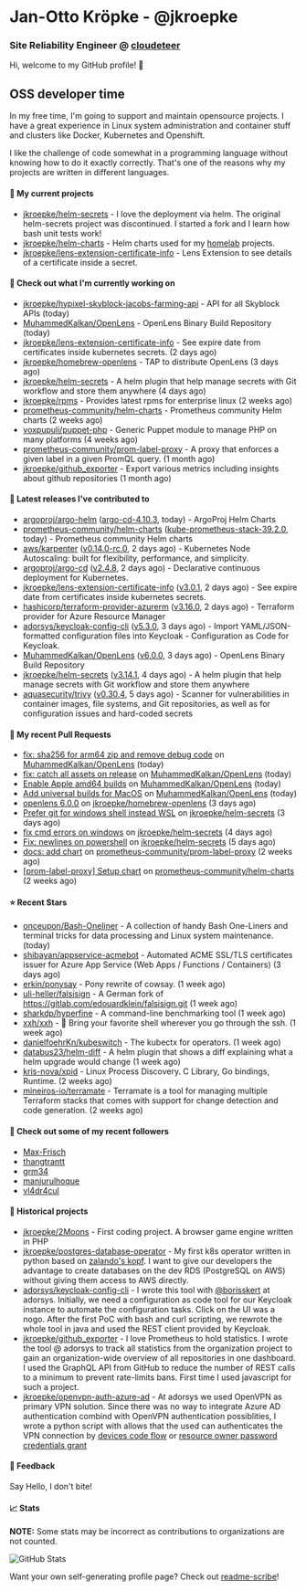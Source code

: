 # Jan-Otto Kröpke - @jkroepke
### Site Reliability Engineer @ [cloudeteer](https://github.com/adorsys)

Hi, welcome to my GitHub profile! 👋

## OSS developer time
In my free time, I'm going to support and maintain opensource projects. I have a great experience in Linux system administration and container stuff and clusters like Docker, Kubernetes and Openshift.

I like the challenge of code somewhat in a programming language without knowing how to do it exactly correctly. That's one of the reasons why my projects are written in different languages.

#### 🌱 My current projects
- [jkroepke/helm-secrets](https://github.com/jkroepke/helm-secrets) - I love the deployment via helm. The original helm-secrets project was discontinued. I started a fork and I learn how bash unit tests work!
- [jkroepke/helm-charts](https://github.com/jkroepke/helm-charts) - Helm charts used for my [homelab](https://github.com/jkroepke/homelab) projects.
- [jkroepke/lens-extension-certificate-info](https://github.com/jkroepke/lens-extension-certificate-info) - Lens Extension to see details of a certificate inside a secret.

#### 👷 Check out what I'm currently working on

- [jkroepke/hypixel-skyblock-jacobs-farming-api](https://github.com/jkroepke/hypixel-skyblock-jacobs-farming-api) - API for all Skyblock APIs (today)
- [MuhammedKalkan/OpenLens](https://github.com/MuhammedKalkan/OpenLens) - OpenLens Binary Build Repository (today)
- [jkroepke/lens-extension-certificate-info](https://github.com/jkroepke/lens-extension-certificate-info) - See expire date from certificates inside kubernetes secrets. (2 days ago)
- [jkroepke/homebrew-openlens](https://github.com/jkroepke/homebrew-openlens) - TAP to distribute OpenLens (3 days ago)
- [jkroepke/helm-secrets](https://github.com/jkroepke/helm-secrets) - A helm plugin that help manage secrets with Git workflow and store them anywhere (4 days ago)
- [jkroepke/rpms](https://github.com/jkroepke/rpms) - Provides latest rpms for enterprise linux (2 weeks ago)
- [prometheus-community/helm-charts](https://github.com/prometheus-community/helm-charts) - Prometheus community Helm charts (2 weeks ago)
- [voxpupuli/puppet-php](https://github.com/voxpupuli/puppet-php) - Generic Puppet module to manage PHP on many platforms (4 weeks ago)
- [prometheus-community/prom-label-proxy](https://github.com/prometheus-community/prom-label-proxy) - A proxy that enforces a given label in a given PromQL query. (1 month ago)
- [jkroepke/github_exporter](https://github.com/jkroepke/github_exporter) - Export various metrics including insights about github repositories (1 month ago)

#### 🔭 Latest releases I've contributed to

- [argoproj/argo-helm](https://github.com/argoproj/argo-helm) ([argo-cd-4.10.3](https://github.com/argoproj/argo-helm/releases/tag/argo-cd-4.10.3), today) - ArgoProj Helm Charts
- [prometheus-community/helm-charts](https://github.com/prometheus-community/helm-charts) ([kube-prometheus-stack-39.2.0](https://github.com/prometheus-community/helm-charts/releases/tag/kube-prometheus-stack-39.2.0), today) - Prometheus community Helm charts
- [aws/karpenter](https://github.com/aws/karpenter) ([v0.14.0-rc.0](https://github.com/aws/karpenter/releases/tag/v0.14.0-rc.0), 2 days ago) - Kubernetes Node Autoscaling: built for flexibility, performance, and simplicity.
- [argoproj/argo-cd](https://github.com/argoproj/argo-cd) ([v2.4.8](https://github.com/argoproj/argo-cd/releases/tag/v2.4.8), 2 days ago) - Declarative continuous deployment for Kubernetes.
- [jkroepke/lens-extension-certificate-info](https://github.com/jkroepke/lens-extension-certificate-info) ([v3.0.1](https://github.com/jkroepke/lens-extension-certificate-info/releases/tag/v3.0.1), 2 days ago) - See expire date from certificates inside kubernetes secrets.
- [hashicorp/terraform-provider-azurerm](https://github.com/hashicorp/terraform-provider-azurerm) ([v3.16.0](https://github.com/hashicorp/terraform-provider-azurerm/releases/tag/v3.16.0), 2 days ago) - Terraform provider for Azure Resource Manager
- [adorsys/keycloak-config-cli](https://github.com/adorsys/keycloak-config-cli) ([v5.3.0](https://github.com/adorsys/keycloak-config-cli/releases/tag/v5.3.0), 3 days ago) - Import YAML/JSON-formatted configuration files into Keycloak - Configuration as Code for Keycloak.
- [MuhammedKalkan/OpenLens](https://github.com/MuhammedKalkan/OpenLens) ([v6.0.0](https://github.com/MuhammedKalkan/OpenLens/releases/tag/v6.0.0), 3 days ago) - OpenLens Binary Build Repository
- [jkroepke/helm-secrets](https://github.com/jkroepke/helm-secrets) ([v3.14.1](https://github.com/jkroepke/helm-secrets/releases/tag/v3.14.1), 4 days ago) - A helm plugin that help manage secrets with Git workflow and store them anywhere
- [aquasecurity/trivy](https://github.com/aquasecurity/trivy) ([v0.30.4](https://github.com/aquasecurity/trivy/releases/tag/v0.30.4), 5 days ago) - Scanner for vulnerabilities in container images, file systems, and Git repositories, as well as for configuration issues and hard-coded secrets

#### 🔨 My recent Pull Requests

- [fix: sha256 for arm64 zip and remove debug code](https://github.com/MuhammedKalkan/OpenLens/pull/17) on [MuhammedKalkan/OpenLens](https://github.com/MuhammedKalkan/OpenLens) (today)
- [fix: catch all assets on release](https://github.com/MuhammedKalkan/OpenLens/pull/16) on [MuhammedKalkan/OpenLens](https://github.com/MuhammedKalkan/OpenLens) (today)
- [Enable Apple amd64 builds](https://github.com/MuhammedKalkan/OpenLens/pull/15) on [MuhammedKalkan/OpenLens](https://github.com/MuhammedKalkan/OpenLens) (today)
- [Add universal builds for MacOS](https://github.com/MuhammedKalkan/OpenLens/pull/14) on [MuhammedKalkan/OpenLens](https://github.com/MuhammedKalkan/OpenLens) (today)
- [openlens 6.0.0](https://github.com/jkroepke/homebrew-openlens/pull/6) on [jkroepke/homebrew-openlens](https://github.com/jkroepke/homebrew-openlens) (3 days ago)
- [Prefer git for windows shell instead WSL](https://github.com/jkroepke/helm-secrets/pull/243) on [jkroepke/helm-secrets](https://github.com/jkroepke/helm-secrets) (3 days ago)
- [fix cmd errors on windows](https://github.com/jkroepke/helm-secrets/pull/241) on [jkroepke/helm-secrets](https://github.com/jkroepke/helm-secrets) (4 days ago)
- [Fix: newlines on powershell](https://github.com/jkroepke/helm-secrets/pull/240) on [jkroepke/helm-secrets](https://github.com/jkroepke/helm-secrets) (5 days ago)
- [docs: add chart](https://github.com/prometheus-community/prom-label-proxy/pull/122) on [prometheus-community/prom-label-proxy](https://github.com/prometheus-community/prom-label-proxy) (2 weeks ago)
- [[prom-label-proxy] Setup chart](https://github.com/prometheus-community/helm-charts/pull/2269) on [prometheus-community/helm-charts](https://github.com/prometheus-community/helm-charts) (2 weeks ago)

#### ⭐ Recent Stars

- [onceupon/Bash-Oneliner](https://github.com/onceupon/Bash-Oneliner) - A collection of handy Bash One-Liners and terminal tricks for data processing and Linux system maintenance. (today)
- [shibayan/appservice-acmebot](https://github.com/shibayan/appservice-acmebot) - Automated ACME SSL/TLS certificates issuer for Azure App Service (Web Apps / Functions / Containers) (3 days ago)
- [erkin/ponysay](https://github.com/erkin/ponysay) - Pony rewrite of cowsay. (1 week ago)
- [uli-heller/falsisign](https://github.com/uli-heller/falsisign) - A German fork of https://gitlab.com/edouardklein/falsisign.git (1 week ago)
- [sharkdp/hyperfine](https://github.com/sharkdp/hyperfine) - A command-line benchmarking tool (1 week ago)
- [xxh/xxh](https://github.com/xxh/xxh) - 🚀 Bring your favorite shell wherever you go through the ssh. (1 week ago)
- [danielfoehrKn/kubeswitch](https://github.com/danielfoehrKn/kubeswitch) - The kubectx  for operators. (1 week ago)
- [databus23/helm-diff](https://github.com/databus23/helm-diff) - A helm plugin that shows a diff explaining what a helm upgrade would change (1 week ago)
- [kris-nova/xpid](https://github.com/kris-nova/xpid) - Linux Process Discovery. C Library, Go bindings, Runtime. (2 weeks ago)
- [mineiros-io/terramate](https://github.com/mineiros-io/terramate) - Terramate is a tool for managing multiple Terraform stacks that comes with support for change detection and code generation. (2 weeks ago)

#### 👯 Check out some of my recent followers

- [Max-Frisch](https://github.com/Max-Frisch)
- [thangtrantt](https://github.com/thangtrantt)
- [grm34](https://github.com/grm34)
- [manjurulhoque](https://github.com/manjurulhoque)
- [vl4dr4cul](https://github.com/vl4dr4cul)

#### 📜 Historical projects
- [jkroepke/2Moons](https://github.com/jkroepke/2Moons) - First coding project. A browser game engine written in PHP
- [jkroepke/postgres-database-operator](https://github.com/jkroepke/postgres-database-operator) - My first k8s operator written in python based on [zalando's kopf](https://github.com/zalando-incubator/kopf). I want to give our developers the advantage to create databases on the dev RDS (PostgreSQL on AWS) without giving them access to AWS directly.
- [adorsys/keycloak-config-cli](https://github.com/adorsys/keycloak-config-cli) - I wrote this tool with [@borisskert](https://github.com/borisskert) at adorsys. Initially, we need a configuration as code tool for our Keycloak instance to automate the configuration tasks. Click on the UI was a nogo. After the first PoC with bash and curl scripting, we rewrote the whole tool in java and used the REST client provided by Keycloak.
- [jkroepke/github_exporter](https://github.com/jkroepke/github_exporter) - I love Prometheus to hold statistics. I wrote the tool @ adorsys to track all statistics from the organization project to gain an organization-wide overview of all repositories in one dashboard. I used the GraphQL API from GitHub to reduce the number of REST calls to a minimum to prevent rate-limits bans. First time I used javascript for such a project.
- [jkroepke/openvpn-auth-azure-ad](https://github.com/jkroepke/openvpn-auth-azure-ad) - At adorsys we used OpenVPN as primary VPN solution. Since there was no way to integrate Azure AD authentication combind with OpenVPN authentication possiblities, I wrote a python script with allows that the used can authenticates the VPN connection by [devices code flow](https://docs.microsoft.com/en-us/azure/active-directory/develop/v2-oauth2-device-code) or [resource owner password credentials grant](https://docs.microsoft.com/en-us/azure/active-directory/develop/v2-oauth-ropc)

#### 💬 Feedback

Say Hello, I don't bite!

#### 📈 Stats

**NOTE:** Some stats may be incorrect as contributions to organizations
are not counted.

![GitHub Stats](https://github-readme-stats.vercel.app/api?username=jkroepke&count_private=false&theme=tokyonight&show_icons=true)

Want your own self-generating profile page? Check out [readme-scribe](https://github.com/muesli/readme-scribe)!
